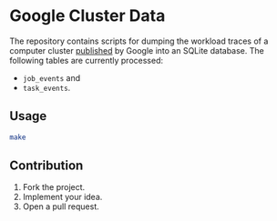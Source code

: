 # Google Cluster Data

The repository contains scripts for dumping the workload traces of a computer
cluster [published][1] by Google into an SQLite database. The following tables
are currently processed:

* `job_events` and
* `task_events`.

## Usage

```bash
make
```

## Contribution

1. Fork the project.
2. Implement your idea.
3. Open a pull request.

[1]: https://github.com/google/cluster-data
